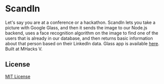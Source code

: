 # ScandIn

Let's say you are at a conference or a hackathon. ScandIn lets you take a picture with Google Glass, and then it sends the image to our Node.js backend, uses a face recognition algorithm on the image to find one of the users that is already in our database, and then returns basic information about that person based on their LinkedIn data. Glass app is available [here](https://github.com/xasos/ScandIn-Glass). Built at MHacks V.

## License
[MIT License](LICENSE)
